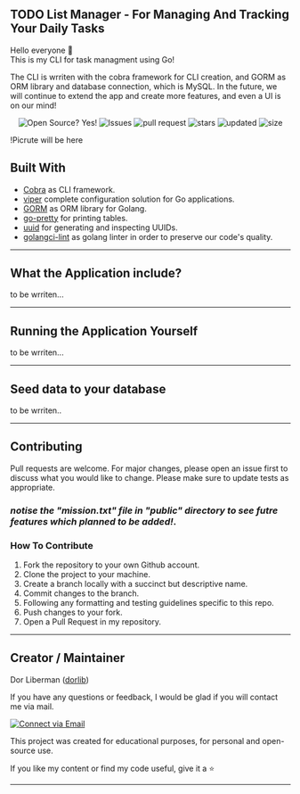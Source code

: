 ## TODO List Manager - For Managing And Tracking Your Daily Tasks

Hello everyone 👋 </br>
This is my CLI for task managment using Go!

The CLI is wrriten with the cobra framework for CLI creation, and GORM as ORM library and database connection, which is MySQL.
In the future, we will continue to extend the app and create more features, and even a UI is on our mind!

<p align="center">
    <img alt="Open Source? Yes!" src="https://badgen.net/badge/Open%20Source%20%3F/Yes%21/blue?icon=github"/>
    <img alt="Issues" src="https://img.shields.io/github/issues-raw/dorlib/todo-list-manager"/>
    <img alt="pull request" src="https://img.shields.io/github/issues-pr-closed/dorlib/todo-list-manager"/>
    <img alt="stars" src="https://img.shields.io/github/stars/dorlib/todo-list-manager?style=social">
    <img alt="updated" src="https://img.shields.io/github/last-commit/dorlib/todo-list-manager">
    <img alt="size" src="https://img.shields.io/github/repo-size/dorlib/todo-list-managdr" >
</p>

!Picrute will be here


## Built With

- [Cobra](https://github.com/spf13/cobra) as CLI framework.
- [viper](https://github.com/spf13/viper) complete configuration solution for Go applications.
- [GORM](https://gorm.io/) as ORM library for Golang.
- [go-pretty](https://github.com/jedib0t/go-pretty/tree/main/table) for printing tables.
- [uuid](https://github.com/google/uuid) for generating and inspecting UUIDs.
- [golangci-lint](https://golangci-lint.run/) as golang linter in order to preserve our code's quality.
---


## What the Application include?

to be wrriten...

---

## Running the Application Yourself

to be wrriten...

---

## Seed data to your database

to be wrriten..

---

## Contributing

Pull requests are welcome. For major changes, please open an issue first to discuss what you would like to change. Please make sure to update tests as appropriate.

### _notise the "mission.txt" file in "public" directory to see futre features which planned to be added!_.

### How To Contribute

1. Fork the repository to your own Github account.
2. Clone the project to your machine.
3. Create a branch locally with a succinct but descriptive name.
4. Commit changes to the branch.
5. Following any formatting and testing guidelines specific to this repo.
6. Push changes to your fork.
7. Open a Pull Request in my repository.

---

## Creator / Maintainer

Dor Liberman ([dorlib](https://github.com/anniedotexe))

If you have any questions or feedback, I would be glad if you will contact me via mail.

<p align="left">
  <a href="dorlibrm@gmail.com"> 
    <img alt="Connect via Email" src="https://img.shields.io/badge/Gmail-c14438?style=flat&logo=Gmail&logoColor=white" />
  </a>
</p>

This project was created for educational purposes, for personal and open-source use.

If you like my content or find my code useful, give it a :star: 


---
